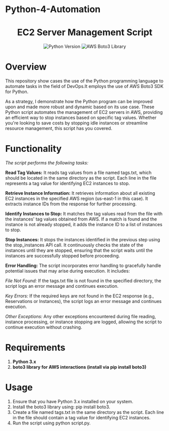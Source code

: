 # Python-4-Automation

<h1 align="center">EC2 Server Management Script</h1>
<p align="center">
  <img src="https://img.shields.io/badge/Python-3.x-blue.svg" alt="Python Version">
  <img src="https://img.shields.io/badge/AWS-Boto3-yellow.svg" alt="AWS Boto3 Library">
</p>

# Overview
This repository show cases the use of the Python programming language to automate tasks in the field of DevOps.It employs the use of AWS Boto3 SDK for Python.

As a strategy, I demonstrate how the Python program can be improved upon and made more robust and dynamic based on its use case.
These Python script automates the management of EC2 servers in AWS, providing an efficient way to stop instances based on specific tag values. Whether you're looking to save costs by stopping idle instances or streamline resource management, this script has you covered.

# Functionality
*The script performs the following tasks:*

__Read Tag Values:__ It reads tag values from a file named tags.txt, which should be located in the same directory as the script. Each line in the file represents a tag value for identifying EC2 instances to stop.

__Retrieve Instance Information:__ It retrieves information about all existing EC2 instances in the specified AWS region (us-east-1 in this case). It extracts instance IDs from the response for further processing.

__Identify Instances to Stop:__ It matches the tag values read from the file with the instances' tag values obtained from AWS. If a match is found and the instance is not already stopped, it adds the instance ID to a list of instances to stop.

__Stop Instances:__ It stops the instances identified in the previous step using the stop_instances API call. It continuously checks the state of the instances until they are stopped, ensuring that the script waits until the instances are successfully stopped before proceeding.

**Error Handling:**
The script incorporates error handling to gracefully handle potential issues that may arise during execution. It includes:

*File Not Found:* If the tags.txt file is not found in the specified directory, the script logs an error message and continues execution.

*Key Errors:* If the required keys are not found in the EC2 response (e.g., Reservations or Instances), the script logs an error message and continues execution.

*Other Exceptions:* Any other exceptions encountered during file reading, instance processing, or instance stopping are logged, allowing the script to continue execution without crashing.

# Requirements
1. **Python 3.x**
2. **boto3 library for AWS interactions (install via pip install boto3)**

# Usage
1. Ensure that you have Python 3.x installed on your system.
2. Install the boto3 library using: pip install boto3.
3. Create a file named tags.txt in the same directory as the script. Each line in the file should contain a tag value for identifying EC2 instances.
4. Run the script using python script.py.
